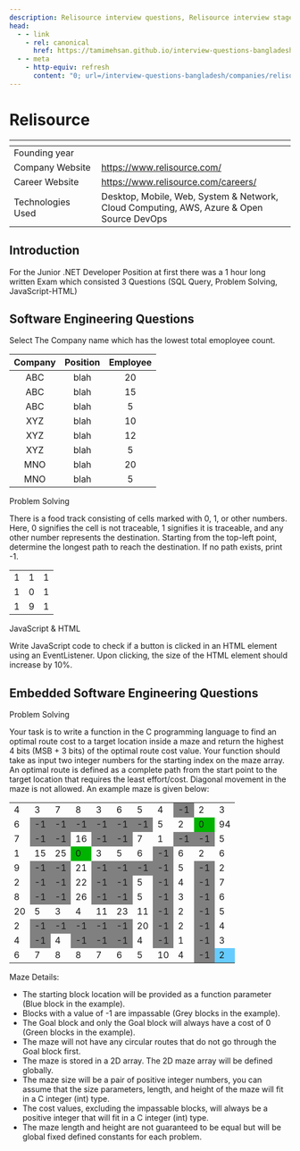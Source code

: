 ```yaml
---
description: Relisource interview questions, Relisource interview stages, Relisource interview details, Relisource interview question and answers
head:
  - - link
    - rel: canonical
      href: https://tamimehsan.github.io/interview-questions-bangladesh/companies/relisource
  - - meta
    - http-equiv: refresh
      content: "0; url=/interview-questions-bangladesh/companies/relisource"
---
```

# Relisource

| <img width="441" height="1"> | <img width="441" height="1"> |
| :-| :- |
| Founding year | |
| Company Website | https://www.relisource.com/ |
| Career Website | https://www.relisource.com/careers/ |
| Technologies Used| Desktop, Mobile, Web, System & Network, Cloud Computing, AWS, Azure & Open Source DevOps |

## Introduction

For the Junior .NET Developer Position at first there was a 1 hour long written Exam which consisted 3 Questions (SQL Query, Problem Solving, JavaScript-HTML)

## Software Engineering Questions
<article>

Select The Company name which has the lowest total emoployee count.

|Company|Position|Employee|
| :-: | :-: | :-: |
|ABC|blah|20|
|ABC|blah|15|
|ABC|blah|5|
|XYZ|blah|10|
|XYZ|blah|12|
|XYZ|blah|5|
|MNO|blah|20|
|MNO|blah|5|
</article>

<article>

Problem Solving

There is a food track consisting of cells marked with 0, 1, or other numbers. Here, 0 signifies the cell is not traceable, 1 signifies it is traceable, and any other number represents the destination. Starting from the top-left point, determine the longest path to reach the destination. If no path exists, print -1.

|   |   |   |
|---|---|---|
|1|1|1|
|1|0|1|
|1|9|1|
</article>

<article>

JavaScript & HTML

Write JavaScript code to check if a button is clicked in an HTML element using an EventListener. Upon clicking, the size of the HTML element should increase by 10%.
</article>

## Embedded Software Engineering Questions
<article>

Problem Solving

Your task is to write a function in the C programming language to find an optimal route cost to a target location inside a maze and return the highest 4 bits (MSB + 3 bits) of the optimal route cost value. Your function should take as input two integer numbers for the starting index on the maze array. An optimal route is defined as a complete path from the start point to the target location that requires the least effort/cost. Diagonal movement in the maze is not allowed. An example maze is given below: 
<table >
<tbody>
    <tr>
        <td>4</td>
        <td>3</td>
        <td>7</td>
        <td>8</td>
        <td>3</td>
        <td>6</td>
        <td>5</td>
        <td>4</td>
        <td style="background-color: grey;">-1</td>
        <td>2</td>
        <td>3</td>
    </tr>
    <tr>
        <td>6</td>
        <td style="background-color: grey;">-1</td>
        <td style="background-color: grey;">-1</td>
        <td style="background-color: grey;">-1</td>
        <td style="background-color: grey;">-1</td>
        <td style="background-color: grey;">-1</td>
        <td style="background-color: grey;">-1</td>
        <td>5</td>
        <td>2</td>
        <td style="background-color: #00b300;">0</td>
        <td>94</td>
    </tr>
    <tr>
        <td>7</td>
        <td style="background-color: grey;">-1</td>
        <td style="background-color: grey;">-1</td>
        <td>16</td>
        <td style="background-color: grey;">-1</td>
        <td style="background-color: grey;">-1</td>
        <td>7</td>
        <td>1</td>
        <td style="background-color: grey;">-1</td>
        <td style="background-color: grey;">-1</td>
        <td>5</td>
    </tr>
    <tr>
        <td>1</td>
        <td>15</td>
        <td>25</td>
        <td style="background-color: #00b300;">0</td>
        <td>3</td>
        <td>5</td>
        <td>6</td>
        <td style="background-color: grey;">-1</td>
        <td>6</td>
        <td>2</td>
        <td>6</td>
    </tr>
    <tr>
        <td>9</td>
        <td style="background-color: grey;">-1</td>
        <td style="background-color: grey;">-1</td>
        <td>21</td>
        <td style="background-color: grey;">-1</td>
        <td style="background-color: grey;">-1</td>
        <td style="background-color: grey;">-1</td>
        <td style="background-color: grey;">-1</td>
        <td>5</td>
        <td style="background-color: grey;">-1</td>
        <td>2</td>
    </tr>
    <tr>
        <td>2</td>
        <td style="background-color: grey;">-1</td>
        <td style="background-color: grey;">-1</td>
        <td>22</td>
        <td style="background-color: grey;">-1</td>
        <td style="background-color: grey;">-1</td>
        <td>5</td>
        <td style="background-color: grey;">-1</td>
        <td>4</td>
        <td style="background-color: grey;">-1</td>
        <td>7</td>
    </tr>
    <tr>
        <td>8</td>
        <td style="background-color: grey;">-1</td>
        <td style="background-color: grey;">-1</td>
        <td>26</td>
        <td style="background-color: grey;">-1</td>
        <td style="background-color: grey;">-1</td>
        <td>5</td>
        <td style="background-color: grey;">-1</td>
        <td>3</td>
        <td style="background-color: grey;">-1</td>
        <td>6</td>
    </tr>
    <tr>
        <td>20</td>
        <td>5</td>
        <td>3</td>
        <td>4</td>
        <td>11</td>
        <td>23</td>
        <td>11</td>
        <td style="background-color: grey;">-1</td>
        <td>2</td>
        <td style="background-color: grey;">-1</td>
        <td>5</td>
    </tr>
    <tr>
        <td>2</td>
        <td style="background-color: grey;">-1</td>
        <td style="background-color: grey;">-1</td>
        <td style="background-color: grey;">-1</td>
        <td style="background-color: grey;">-1</td>
        <td style="background-color: grey;">-1</td>
        <td>20</td>
        <td style="background-color: grey;">-1</td>
        <td>2</td>
        <td style="background-color: grey;">-1</td>
        <td>4</td>
    </tr>
    <tr>
        <td>4</td>
        <td style="background-color: grey;">-1</td>
        <td>4</td>
        <td style="background-color: grey;">-1</td>
        <td style="background-color: grey;">-1</td>
        <td style="background-color: grey;">-1</td>
        <td>4</td>
        <td style="background-color: grey;">-1</td>
        <td>1</td>
        <td style="background-color: grey;">-1</td>
        <td>3</td>
    </tr>
    <tr>
        <td>6</td>
        <td>7</td>
        <td>8</td>
        <td>8</td>
        <td>7</td>
        <td>6</td>
        <td>5</td>
        <td>10</td>
        <td>4</td>
        <td style="background-color: grey;">-1</td>
        <td style="background-color: #66ccff;">2</td>
    </tr>
</tbody>
</table>

Maze Details:
- The starting block location will be provided as a function parameter (Blue block in the example).
- Blocks with a value of -1 are impassable (Grey blocks in the example).
- The Goal block and only the Goal block will always have a cost of 0 (Green blocks in the example).
- The maze will not have any circular routes that do not go through the Goal block first.
- The maze is stored in a 2D array. The 2D maze array will be defined globally.
- The maze size will be a pair of positive integer numbers, you can assume that the size parameters, length, and height of the maze will fit in a C integer (int) type.
- The cost values, excluding the impassable blocks, will always be a positive integer that will fit in a C integer (int) type.
- The maze length and height are not guaranteed to be equal but will be global fixed defined constants for each problem.
</article>

